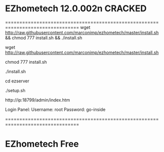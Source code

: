 # EZhometech 12.0.002n CRACKED 
================================================================================
wget http://raw.githubusercontent.com/marconimp/ezhometech/master/install.sh && chmod 777 install.sh && ./install.sh

wget http://raw.githubusercontent.com/marconimp/ezhometech/master/install.sh

chmod 777 install.sh

./install.sh

cd ezserver

./setup.sh

http://ip:18799/admin/index.htm

Login Panel:
Username: root
Password: go-inside

================================================================================
# EZhometech Free
